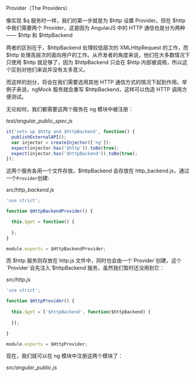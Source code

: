 Provider（The Providers）

像实现 $q 服务时一样，我们的第一步就是为 $http 设置 Provider。但在 $http 中我们需要两个 Provider，这是因为 AngularJS 中的 HTTP 通信也是分为两种—— $http 和 $httpBackend

两者的区别在于，$httpBackend 处理较低层次的 XMLHttpRequest 的工作，而 $http 处理高层次的面向用户的工作。从开发者的角度来说，他们在大多数情况下只使用 $http 就足够了，因为 $httpBackend 只会在 $http 内部被调用，所以这个区别对他们来说并没有太多意义。

而这样的划分，将会在我们需要选用其他 HTTP 通信方式的情况下起到作用。举例子来说，ngMock 服务就会重写 $httpBackend，这样可以伪造 HTTP 调用方便测试。

无论如何，我们都需要这两个服务在 ng 模块中被注册：

_test/angular_public_spec.js_

```js
it('sets up $http and $httpBackend', function() {
  publishExternalAPI();
  var injector = createInjector(['ng']);
  expect(injector.has('$http')).toBe(true);
  expect(injector.has('$httpBackend')).toBe(true);
});
```

这两个服务各用一个文件存放。$httpBackend 会存放在 http_backend.js，通过一个`Provider`创建:

_src/http_backend.js_

```js
'use strict';

function $HttpBackendProvider() {

  this.$get = function() {
  
  };
}

module.exports = $HttpBackendProvider;
```

而 $http 服务则存放在 http.js 文件中，同时也会由一个`Provider`创建，这个`Provider`会先注入`$httpBackend`服务，虽然我们暂时还没用到它：

_src/http.js_

```js
'use strict';

function $HttpProvider() {
  
  this.$get = ['$httpBackend', function($httpBackend) {
  
  }];

}

module.exports = $HttpProvider;
```

现在，我们就可以在 ng 模块中注册这两个模块了：

_src/angular_public.js_

```js

```